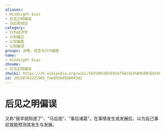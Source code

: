 ```yaml
---
aliases:
- Hindsight bias
- 后见之明偏误
- 马后炮效应
category:
- 行为经济学
- 认知偏见
- 认知偏差
- 认知偏误
groups: 决策、信念与行为偏差
name:
- Hindsight bias
zhname:
- 后见之明偏误
zhwiki: https://zh.wikipedia.org/wiki/%E5%90%8E%E8%A7%81%E4%B9%8B%E6%98%8E%E5%81%8F%E8%AF%AF
id: 20220703225905_fee893b05b6043d2
---
```


# 后见之明偏误

又称“我早就知道了”、“马后炮”、“事后诸葛”。在事情发生或发展后，以为自己事前就能预测其发生与发展。
